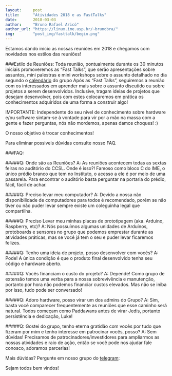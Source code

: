 ```yaml
---
layout:     post
title:      "Atividades 2018 e as FastTalks"
date:       2018-03-03
author:     "Bruno Rafael Aricó"
author_url: "https://linux.ime.usp.br/~brunobra/"
img: 	    "post_img/fasttalk/begin.png"
---
```


Estamos dando início as nossas reuniões em 2018 e chegamos com novidades nos estilos das reuniões!

###Estilo de Reuniões:
Toda reunião, pontualmente durante os 30 minutos iniciais promoveremos as “Fast Talks”, que serão apresentações sobre assuntos, mini palestras e mini workshops sobre o assunto detalhado no dia segundo o [calendário][calendario] do grupo 
Após as “Fast Talks”, seguiremos a reunião com os interessados em aprender mais sobre o assunto discutido ou sobre projetos a serem desenvolvidos.
Inclusive, tragam ideias de projetos que desejam desenvolver, pois com estes colocaremos em prática os conhecimentos adquiridos de uma forma a construir algo! 

IMPORTANTE: Independente do seu nível de conhecimento sobre hardware e/ou software sintam-se à vontade para vir por a mão na massa com a gente e fazer perguntas, nós não mordemos, apenas damos choques! :) 

O nosso objetivo é trocar conhecimentos!

Para eliminar possiveis dúvidas consulte nosso FAQ.

###FAQ:

#####Q: Onde são as Reuniões?
A: As reuniões acontecem todas as sextas feiras no auditório do CCSL. Onde é isso?! Famoso como bloco C do IME, o único prédio branco que tem no Instituto, o acesso a ele é por meio de uma passarela. Para encontrar o auditório basta perguntar na portaria do prédio, fácil, fácil de achar. 

#####Q: Preciso levar meu computador?
A: Devido a nossa não disponibilidade de computadores para todos é recomendado, porém se não tiver ou não puder levar sempre existe um coleguinha legal que compartilha.

#####Q: Preciso Levar meu minhas placas de prototipagem (aka. Arduino, Raspberry, etc)?
A: Nós possuímos algumas unidades de Arduínos, protoboards e sensores no grupo que podemos emprestar durante as atividades práticas, mas se você já tem o seu e puder levar ficaremos felizes.

#####Q: Tenho uma ideia de projeto, posso desenvolver com vocês?
A: Pode! A única condição é que o produto final desenvolvido tenha seu código e hardware aberto.
 
#####Q: Vocês financiam o custo do projeto?
A: Depende! Como grupo de extensão temos uma verba para a nossa sobrevivência e manutenção, portanto por hora não podemos financiar custos elevados. Mas não se iniba por isso, tudo pode ser conversado!

#####Q: Adoro hardware, posso virar um dos admins do Grupo?
A: Sim, basta você comparecer frequentemente as reuniões que esse caminho será natural. Todos começam como Paddawans antes de virar Jedis, portanto persistência e dedicação, Luke!

#####Q: Gostei do grupo, tenho eterna gratidão com vocês por tudo que fizeram por mim e tenho interesse em patrocinar vocês, posso?
A: Sem dúvidas! Precisamos de patrocinadores/investidores para ampliarmos as nossas atividades e raio de ação, então se você pode nos ajudar fale conosco, adoramos parcerias!

Mais dúvidas? Pergunte em nosso grupo do [telegram][Telegram]: 

Sejam todos bem vindos!


[calendario]: <http://hardwarelivreusp.org/calendario/> 
[telegram]: <http://tiny.cc/telegram-hlu>
